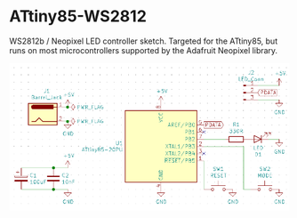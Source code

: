# ATtiny85-WS2812
<p>
WS2812b / Neopixel LED controller sketch.  Targeted for the ATtiny85, but runs on most microcontrollers 
supported by the Adafruit Neopixel library.
</p>

![alt text](https://github.com/DigiTorus86/two-bit-tinker/blob/master/images/ATtiny85-WS2812-schematic.png)




